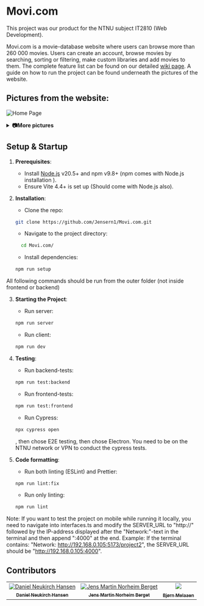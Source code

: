 # Movi.com

This project was our product for the NTNU subject IT2810 (Web Development).

Movi.com is a movie-database website where users can browse more than 260 000 movies. Users can create an account, browse movies by searching, sorting or filtering, make custom libraries and add movies to them. 
The complete feature list can be found on our detailed [wiki page](https://github.com/Jensern1/Movi.com/wiki). A guide on how to run the project can be found underneath the pictures of the website. 

## Pictures from the website:

![Home Page](backend/docs/HomePage.png)

<details> 
<summary><b>📷More pictures </b></summary>

![Movies](backend/docs/Movies.png)
![Filters](backend/docs/Filters.png)
![Movie Page](backend/docs/Movie.png)
![Library Page](backend/docs/Library.png)
![Classics Page](backend/docs/Classics.png)
![Profile](backend/docs/Profile.png)

</details>

## Setup & Startup

1. **Prerequisites**:

   - Install [Node.js](https://nodejs.org/en) v20.5+ and npm v9.8+ (npm comes with Node.js installation ).
   - Ensure Vite 4.4+ is set up (Should come with Node.js also).

2. **Installation**:

   - Clone the repo:

   ```bash
   git clone https://github.com/Jensern1/Movi.com.git
   ```

   - Navigate to the project directory:

   ```bash
     cd Movi.com/
   ```

   - Install dependencies:

   ```bash
   npm run setup
   ```

All following commands should be run from the outer folder (not inside frontend or backend)

3. **Starting the Project**:

   - Run server:

   ```bash
   npm run server
   ```

   - Run client:

   ```bash
   npm run dev
   ```

4. **Testing**:

   - Run backend-tests:

   ```bash
   npm run test:backend
   ```

   - Run frontend-tests:

   ```bash
   npm run test:frontend
   ```

   - Run Cypress:

   ```bash
   npx cypress open
   ```

   , then chose E2E testing, then chose Electron. You need to be on the NTNU network or VPN to conduct the cypress tests.

5. **Code formatting**:

   - Run both linting (ESLint) and Prettier:

   ```bash
   npm run lint:fix
   ```

   - Run only linting:

   ```bash
   npm run lint
   ```

Note: If you want to test the project on mobile while running it locally, you need to navigate into interfaces.ts and modify the SERVER_URL to "http://" followed by the IP-address displayed after the "Network:"-text in the terminal and then append ":4000" at the end. Example: If the terminal contains: "Network: http://192.168.0.105:5173/project2", the SERVER_URL should be "http://192.168.0.105:4000".

## Contributors

<table align="center">
  <tr>
    <td align="center">
        <a href="https://github.com/Spiderpig02">
            <img src="https://github.com/Spiderpig02.png?size=100" width="100px;" alt="Daniel Neukirch Hansen"/><br />
            <sub><b>Daniel Neukirch Hansen</b></sub>
        </a>
    </td>
    <td align="center">
        <a href="https://github.com/Jensern1">
            <img src="https://github.com/Jensern1.png?size=100" width="100px;" alt="Jens Martin Norheim Berget"/><br />
            <sub><b>Jens Martin Norheim Berget</b></sub>
        </a>
    </td>
    <td align="center">
        <a href="https://github.com/bjorneme">
            <img src="https://github.com/bjorneme.png?size=100" width="100px;"><br />
            <sub><b>Bjørn Melaaen</b></sub>
        </a>
    </td>
  </tr>
</table>
